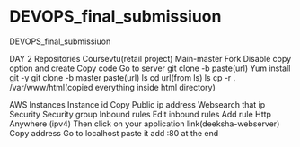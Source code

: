 
# DEVOPS_final_submissiuon
DEVOPS_final_submissiuon

DAY 2
Repositories 
Coursevtu(retail project)
Main-master
Fork
Disable copy option and create
Copy code 
Go to server
git clone -b paste(url)
Yum install git -y
git clone -b  master paste(url)
ls
cd url(from ls)
ls
cp -r . /var/www/html(copied everything inside html directory)

AWS
Instances 
Instance id 
Copy Public ip address
Websearch that ip
Security
Security group
Inbound rules
Edit inbound rules
Add rule 
Http
Anywhere (ipv4)
Then click on your application link(deeksha-webserver)
Copy address
Go to localhost paste it add :80 at the end
